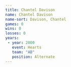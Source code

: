 ```yaml
---
title: Chantel Davison
name: Chantel Davison
name-sort: Davison, Chantel
games: 0
wins: 0
losses: 0
years:
 - year: 2000
   event: Hearts
   team: "AB"
   position: Alternate
---
```

